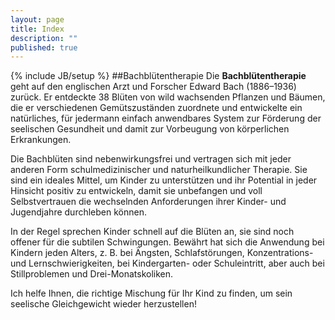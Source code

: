 ```yaml
---
layout: page
title: Index
description: ""
published: true
---
```


{% include JB/setup %}
##Bachblütentherapie
Die ****Bachblütentherapie**** geht auf den englischen Arzt und Forscher Edward Bach (1886–1936) zurück. Er entdeckte 38 Blüten von wild wachsenden Pflanzen und Bäumen, die er verschiedenen Gemütszuständen zuordnete und entwickelte ein natürliches, für jedermann einfach anwendbares System zur Förderung der seelischen Gesundheit und damit zur Vorbeugung von körperlichen Erkrankungen.

Die Bachblüten sind nebenwirkungsfrei und vertragen sich mit jeder anderen Form schulmedizinischer und naturheilkundlicher Therapie. Sie sind ein ideales Mittel, um Kinder zu unterstützen und ihr Potential in jeder Hinsicht positiv zu entwickeln, damit sie unbefangen und voll Selbstvertrauen die wechselnden Anforderungen ihrer Kinder- und Jugendjahre durchleben können.

In der Regel sprechen Kinder schnell auf die Blüten an, sie sind noch offener für die subtilen Schwingungen. Bewährt hat sich die Anwendung bei Kindern jeden Alters, z. B. bei Ängsten, Schlafstörungen, Konzentrations- und Lernschwierigkeiten, bei Kindergarten- oder Schuleintritt, aber auch bei Stillproblemen und Drei-Monatskoliken.

Ich helfe Ihnen, die richtige Mischung für Ihr Kind zu finden, um sein seelische Gleichgewicht wieder herzustellen!